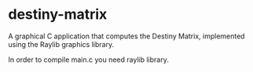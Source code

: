 # destiny-matrix
A graphical C application that computes the Destiny Matrix, implemented using the Raylib graphics library.

In order to compile main.c you need raylib library.
